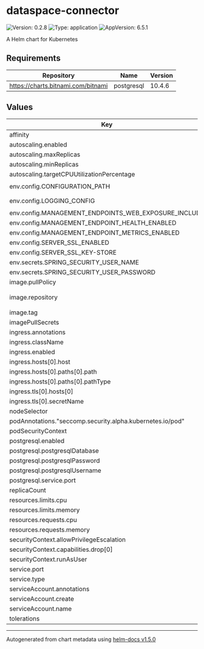 # dataspace-connector

![Version: 0.2.8](https://img.shields.io/badge/Version-0.2.8-informational?style=flat-square) ![Type: application](https://img.shields.io/badge/Type-application-informational?style=flat-square) ![AppVersion: 6.5.1](https://img.shields.io/badge/AppVersion-6.5.1-informational?style=flat-square)

A Helm chart for Kubernetes

## Requirements

| Repository | Name | Version |
|------------|------|---------|
| https://charts.bitnami.com/bitnami | postgresql | 10.4.6 |

## Values

| Key | Type | Default | Description |
|-----|------|---------|-------------|
| affinity | object | `{}` |  |
| autoscaling.enabled | bool | `false` |  |
| autoscaling.maxReplicas | int | `100` |  |
| autoscaling.minReplicas | int | `1` |  |
| autoscaling.targetCPUUtilizationPercentage | int | `80` |  |
| env.config.CONFIGURATION_PATH | string | `"/etc/dataspace-connector/config.json"` |  |
| env.config.LOGGING_CONFIG | string | `"file:///etc/dataspace-connector/log4j2.xml"` |  |
| env.config.MANAGEMENT_ENDPOINTS_WEB_EXPOSURE_INCLUDE | string | `"metrics,health"` |  |
| env.config.MANAGEMENT_ENDPOINT_HEALTH_ENABLED | string | `"true"` |  |
| env.config.MANAGEMENT_ENDPOINT_METRICS_ENABLED | string | `"true"` |  |
| env.config.SERVER_SSL_ENABLED | string | `"false"` |  |
| env.config.SERVER_SSL_KEY-STORE | string | `"/var/run/certs/keystore.p12"` |  |
| env.secrets.SPRING_SECURITY_USER_NAME | string | `"admin"` |  |
| env.secrets.SPRING_SECURITY_USER_PASSWORD | string | `"password"` |  |
| image.pullPolicy | string | `"Always"` |  |
| image.repository | string | `"ghcr.io/international-data-spaces-association/dataspace-connector"` |  |
| image.tag | string | `""` |  |
| imagePullSecrets | list | `[]` |  |
| ingress.annotations | string | `nil` |  |
| ingress.className | string | `""` |  |
| ingress.enabled | bool | `false` |  |
| ingress.hosts[0].host | string | `"localhost"` |  |
| ingress.hosts[0].paths[0].path | string | `"/"` |  |
| ingress.hosts[0].paths[0].pathType | string | `"Prefix"` |  |
| ingress.tls[0].hosts[0] | string | `"localhost"` |  |
| ingress.tls[0].secretName | string | `"testsecret-tls"` |  |
| nodeSelector | object | `{}` |  |
| podAnnotations."seccomp.security.alpha.kubernetes.io/pod" | string | `"runtime/default"` |  |
| podSecurityContext | object | `{}` |  |
| postgresql.enabled | bool | `true` |  |
| postgresql.postgresqlDatabase | string | `"test"` |  |
| postgresql.postgresqlPassword | string | `"username"` |  |
| postgresql.postgresqlUsername | string | `"password"` |  |
| postgresql.service.port | string | `"5432"` |  |
| replicaCount | int | `1` |  |
| resources.limits.cpu | string | `"8"` |  |
| resources.limits.memory | string | `"4Gi"` |  |
| resources.requests.cpu | string | `"250m"` |  |
| resources.requests.memory | string | `"1Gi"` |  |
| securityContext.allowPrivilegeEscalation | bool | `false` |  |
| securityContext.capabilities.drop[0] | string | `"ALL"` |  |
| securityContext.runAsUser | int | `65532` |  |
| service.port | int | `80` |  |
| service.type | string | `"ClusterIP"` |  |
| serviceAccount.annotations | object | `{}` |  |
| serviceAccount.create | bool | `true` |  |
| serviceAccount.name | string | `nil` |  |
| tolerations | list | `[]` |  |

----------------------------------------------
Autogenerated from chart metadata using [helm-docs v1.5.0](https://github.com/norwoodj/helm-docs/releases/v1.5.0)
